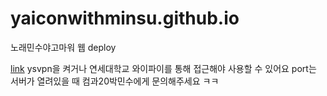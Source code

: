 # yaiconwithminsu.github.io
노래민수야고마워 웹 deploy

[link](https://yaiconwithminsu.github.io/web_deploy/)
ysvpn을 켜거나 연세대학교 와이파이를 통해 접근해야 사용할 수 있어요
port는 서버가 열려있을 때 컴과20박민수에게 문의해주세요 ㅋㅋ
